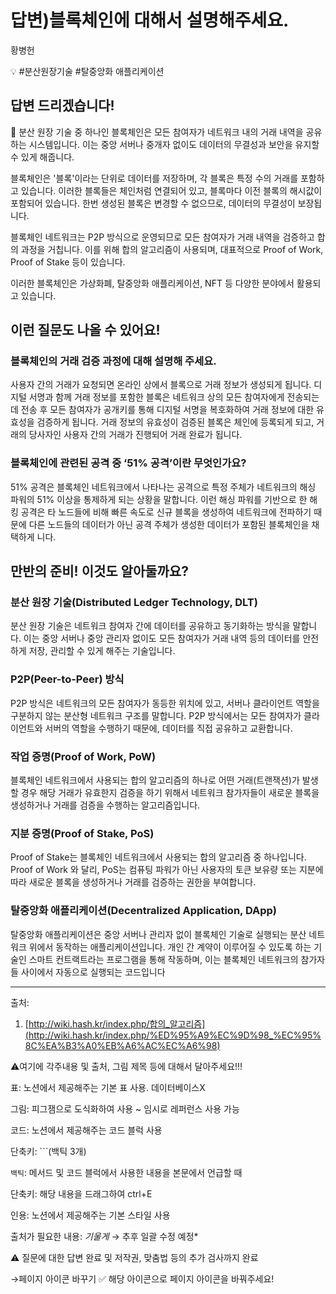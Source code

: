 # 답변)블록체인에 대해서 설명해주세요.

황병헌

💡 #분산원장기술 #탈중앙화 애플리케이션

## 답변 드리겠습니다!

<aside>
📌 분산 원장 기술 중 하나인 블록체인은 모든 참여자가 네트워크 내의 거래 내역을 공유하는 시스템입니다. 이는 중앙 서버나 중개자 없이도 데이터의 무결성과 보안을 유지할 수 있게 해줍니다.

블록체인은 '블록'이라는 단위로 데이터를 저장하며, 각 블록은 특정 수의 거래를 포함하고 있습니다. 이러한 블록들은 체인처럼 연결되어 있고, 블록마다 이전 블록의 해시값이 포함되어 있습니다. 한번 생성된 블록은 변경할 수 없으므로, 데이터의 무결성이 보장됩니다.

</aside>

블록체인 네트워크는 P2P 방식으로 운영되므로 모든 참여자가 거래 내역을 검증하고 합의 과정을 거칩니다. 이를 위해 합의 알고리즘이 사용되며, 대표적으로 Proof of Work, Proof of Stake 등이 있습니다.

이러한 블록체인은 가상화폐, 탈중앙화 애플리케이션, NFT 등 다양한 분야에서 활용되고 있습니다.

## 이런 질문도 나올 수 있어요!

### 블록체인의 거래 검증 과정에 대해 설명해 주세요.

사용자 간의 거래가 요청되면 온라인 상에서 블록으로 거래 정보가 생성되게 됩니다. 디지털 서명과 함께 거래 정보를 포함한 블록은 네트워크 상의 모든 참여자에게 전송되는데 전송 후 모든 참여자가 공개키를 통해 디지털 서명을 복호화하여 거래 정보에 대한 유효성을 검증하게 됩니다. 거래 정보의 유효성이 검증된 블록은 체인에 등록되게 되고, 거래의 당사자인 사용자 간의 거래가 진행되어 거래 완료가 됩니다.

### 블록체인에 관련된 공격 중 ‘51% 공격’이란 무엇인가요?

51% 공격은 블록체인 네트워크에서 나타나는 공격으로 특정 주체가 네트워크의 해싱 파워의 51% 이상을 통제하게 되는 상황을 말합니다. 이런 해싱 파워를 기반으로 한 해킹 공격은 타 노드들에 비해 빠른 속도로 신규 블록을 생성하여 네트워크에 전파하기 때문에 다른 노드들의 데이터가 아닌 공격 주체가 생성한 데이터가 포함된 블록체인을 채택하게 니다.

## 만반의 준비! 이것도 알아둘까요?

### 분산 원장 기술(Distributed Ledger Technology, DLT)

분산 원장 기술은 네트워크 참여자 간에 데이터를 공유하고 동기화하는 방식을 말합니다. 이는 중앙 서버나 중앙 관리자 없이도 모든 참여자가 거래 내역 등의 데이터를 안전하게 저장, 관리할 수 있게 해주는 기술입니다.

### P2P(Peer-to-Peer) 방식

P2P 방식은 네트워크의 모든 참여자가 동등한 위치에 있고, 서버나 클라이언트 역할을 구분하지 않는 분산형 네트워크 구조를 말합니다. P2P 방식에서는 모든 참여자가 클라이언트와 서버의 역할을 수행하기 때문에, 데이터를 직접 공유하고 교환합니다.

### 작업 증명(Proof of Work, PoW)

블록체인 네트워크에서 사용되는 합의 알고리즘의 하나로 어떤 거래(트랜잭션)가 발생할 경우 해당 거래가 유효한지 검증을 하기 위해서 네트워크 참가자들이 새로운 블록을 생성하거나 거래를 검증을 수행하는 알고리즘입니다.

### 지분 증명(Proof of Stake, PoS)

Proof of Stake는 블록체인 네트워크에서 사용되는 합의 알고리즘 중 하나입니다. Proof of Work 와 달리, PoS는 컴퓨팅 파워가 아닌 사용자의 토큰 보유량 또는 지분에 따라 새로운 블록을 생성하거나 거래를 검증하는 권한을 부여합니다.

### 탈중앙화 애플리케이션(Decentralized Application, DApp)

탈중앙화 애플리케이션은 중앙 서버나 관리자 없이 블록체인 기술로 실행되는 분산 네트워크 위에서 동작하는 애플리케이션입니다. 개인 간 계약이 이루어질 수 있도록 하는 기술인 스마트 컨트랙트라는 프로그램을 통해 작동하며, 이는 블록체인 네트워크의 참가자들 사이에서 자동으로 실행되는 코드입니다

---

출처:

1. [http://wiki.hash.kr/index.php/합의_알고리즘](http://wiki.hash.kr/index.php/%ED%95%A9%EC%9D%98_%EC%95%8C%EA%B3%A0%EB%A6%AC%EC%A6%98)

⚠️여기에 각주내용 및 출처, 그림 제목 등에 대해서 달아주세요!!!

표: 노션에서 제공해주는 기본 표 사용. 데이터베이스X

그림: 피그잼으로 도식화하여 사용 ~ 임시로 레퍼런스 사용 가능

코드: 노션에서 제공해주는 코드 블럭 사용 

단축키: ```(백틱 3개)

`백틱`: 메서드 및 코드 블럭에서 사용한 내용을 본문에서 언급할 때 

단축키: 해당 내용을 드래그하여 ctrl+E

인용: 노션에서 제공해주는 기본 스타일 사용

출처가 필요한 내용: *기울게* → 추후 일괄 수정 예정*

⚠️ 질문에 대한 답변 완료 및 저작권, 맞춤법 등의 추가 검사까지 완료

→페이지 아이콘 바꾸기 ✅ 해당 아이콘으로 페이지 아이콘을 바꿔주세요!